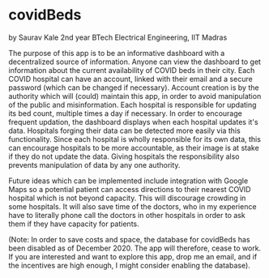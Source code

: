 # covidBeds
by Saurav Kale
2nd year BTech Electrical Engineering, IIT Madras

The purpose of this app is to be an informative dashboard with a decentralized source of information. 
Anyone can view the dashboard to get information about the current availability of COVID beds in their city.
Each COVID hospital can have an account, linked with their email and a secure password (which can be changed if necessary). Account creation is by the authority which will (could) maintain this app, in order to avoid manipulation of the public and misinformation.
Each hospital is responsible for updating its bed count, multiple times a day if necessary. In order to encourage frequent updation, the dashboard displays when each hospital updates it's data. Hospitals forging their data can be detected more easily via this functionality.
Since each hospital is wholly responsible for its own data, this can encourage hospitals to be more accountable, as their image is at stake if they do not update the data.
Giving hospitals the responsibility also prevents manipulation of data by any one authority.

Future ideas which can be implemented include integration with Google Maps so a potential patient can access directions to their nearest COVID hospital which is not beyond capacity. This will discourage crowding in some hospitals. It will also save time of the doctors, who in my experience have to literally phone call the doctors in other hospitals in order to ask them if they have capacity for patients.

(Note: In order to save costs and space, the database for covidBeds has been disabled as of December 2020. The app will therefore, cease to work. If you are interested and want to explore this app, drop me an email, and if the incentives are high enough, I might consider enabling the database).

